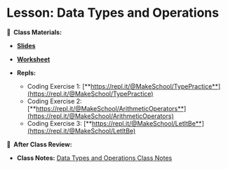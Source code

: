 <!-- .slide: data-background="./Images/header.svg" data-background-repeat="none" data-background-size="40% 40%" data-background-position="center 10%" class="header" -->

# Lesson: Data Types and Operations

<!-- Put a link to the slides so that students can find them -->

**📝 &nbsp;Class Materials:**

  <!-- Put a link to the slides -->

- [**Slides**](https://docs.google.com/presentation/d/17Y4AvJINSMdyTU1zd5UlIPl6vybdqmp5AMaCMLMgOLo/edit#slide=id.p)
- [**Worksheet**](https://docs.google.com/document/d/15bLc1rmHMl1mp7khr32wW7Cv3Gl8I97ZI4_RwWOLycc/copy)
- **Repls:**

  - Coding Exercise 1: [**https://repl.it/@MakeSchool/TypePractice**](https://repl.it/@MakeSchool/TypePractice)
  - Coding Exercise 2: [**https://repl.it/@MakeSchool/ArithmeticOperators**](https://repl.it/@MakeSchool/ArithmeticOperators)
  - Coding Exercise 3: [**https://repl.it/@MakeSchool/LetItBe**](https://repl.it/@MakeSchool/LetItBe)

**📖 &nbsp;After Class Review:**

- **Class Notes:** [Data Types and Operations Class Notes](https://docs.google.com/document/d/1DuaOvmpxZsNWZk1hs6eOr9EkYmR99SamxejT_ZTXjnk/edit?usp=sharing)
  <!-- > -->
